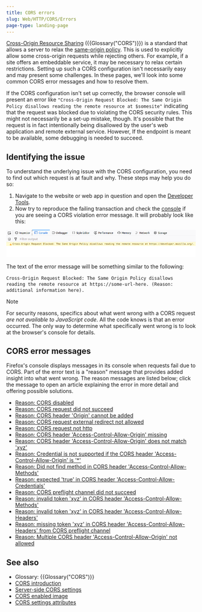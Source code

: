 ```yaml
---
title: CORS errors
slug: Web/HTTP/CORS/Errors
page-type: landing-page
---
```




[Cross-Origin Resource Sharing](/Web/HTTP/CORS) ({{Glossary("CORS")}}) is a standard that allows a server to relax the [same-origin policy](/Web/Security/Same-origin_policy). This is used to explicitly allow some cross-origin requests while rejecting others. For example, if a site offers an embeddable service, it may be necessary to relax certain restrictions. Setting up such a CORS configuration isn't necessarily easy and may present some challenges. In these pages, we'll look into some common CORS error messages and how to resolve them.

If the CORS configuration isn't set up correctly, the browser console will present an error like `"Cross-Origin Request Blocked: The Same Origin Policy disallows reading the remote resource at $somesite"` indicating that the request was blocked due to violating the CORS security rules. This might not necessarily be a set-up mistake, though. It's possible that the request is in fact intentionally being disallowed by the user's web application and remote external service. However, If the endpoint is meant to be available, some debugging is needed to succeed.

## Identifying the issue

To understand the underlying issue with the CORS configuration, you need to find out which request is at fault and why. These steps may help you do so:

1. Navigate to the website or web app in question and open the [Developer Tools](https://firefox-source-docs.mozilla.org/devtools-user/index.html).
2. Now try to reproduce the failing transaction and check the [console](https://firefox-source-docs.mozilla.org/devtools-user/web_console/index.html) if you are seeing a CORS violation error message. It will probably look like this:

![Firefox console showing CORS error](cors-error2.png)

The text of the error message will be something similar to the following:

```plain
Cross-Origin Request Blocked: The Same Origin Policy disallows
reading the remote resource at https://some-url-here. (Reason:
additional information here).
```

> [!NOTE]
> For security reasons, specifics about what went wrong with a CORS request _are not available to JavaScript code_. All the code knows is that an error occurred. The only way to determine what specifically went wrong is to look at the browser's console for details.

## CORS error messages

Firefox's console displays messages in its console when requests fail due to CORS. Part of the error text is a "reason" message that provides added insight into what went wrong. The reason messages are listed below; click the message to open an article explaining the error in more detail and offering possible solutions.

- [Reason: CORS disabled](/Web/HTTP/CORS/Errors/CORSDisabled)
- [Reason: CORS request did not succeed](/Web/HTTP/CORS/Errors/CORSDidNotSucceed)
- [Reason: CORS header 'Origin' cannot be added](/Web/HTTP/CORS/Errors/CORSOriginHeaderNotAdded)
- [Reason: CORS request external redirect not allowed](/Web/HTTP/CORS/Errors/CORSExternalRedirectNotAllowed)
- [Reason: CORS request not http](/Web/HTTP/CORS/Errors/CORSRequestNotHttp)
- [Reason: CORS header 'Access-Control-Allow-Origin' missing](/Web/HTTP/CORS/Errors/CORSMissingAllowOrigin)
- [Reason: CORS header 'Access-Control-Allow-Origin' does not match 'xyz'](/Web/HTTP/CORS/Errors/CORSAllowOriginNotMatchingOrigin)
- [Reason: Credential is not supported if the CORS header 'Access-Control-Allow-Origin' is '\*'](/Web/HTTP/CORS/Errors/CORSNotSupportingCredentials)
- [Reason: Did not find method in CORS header 'Access-Control-Allow-Methods'](/Web/HTTP/CORS/Errors/CORSMethodNotFound)
- [Reason: expected 'true' in CORS header 'Access-Control-Allow-Credentials'](/Web/HTTP/CORS/Errors/CORSMIssingAllowCredentials)
- [Reason: CORS preflight channel did not succeed](/Web/HTTP/CORS/Errors/CORSPreflightDidNotSucceed)
- [Reason: invalid token 'xyz' in CORS header 'Access-Control-Allow-Methods'](/Web/HTTP/CORS/Errors/CORSInvalidAllowMethod)
- [Reason: invalid token 'xyz' in CORS header 'Access-Control-Allow-Headers'](/Web/HTTP/CORS/Errors/CORSInvalidAllowHeader)
- [Reason: missing token 'xyz' in CORS header 'Access-Control-Allow-Headers' from CORS preflight channel](/Web/HTTP/CORS/Errors/CORSMissingAllowHeaderFromPreflight)
- [Reason: Multiple CORS header 'Access-Control-Allow-Origin' not allowed](/Web/HTTP/CORS/Errors/CORSMultipleAllowOriginNotAllowed)

## See also

- Glossary: {{Glossary("CORS")}}
- [CORS introduction](/Web/HTTP/CORS)
- [Server-side CORS settings](/Web/HTTP/CORS)
- [CORS enabled image](/Web/HTML/CORS_enabled_image)
- [CORS settings attributes](/Web/HTML/Attributes/crossorigin)
